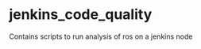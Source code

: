 jenkins_code_quality
====================

Contains scripts to run analysis of ros on a jenkins node